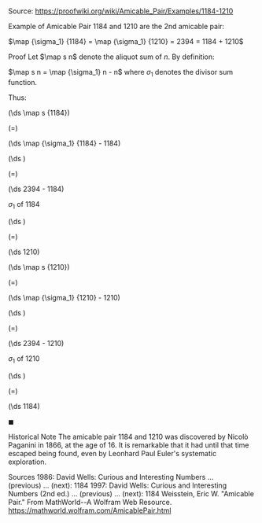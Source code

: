# 

Source: https://proofwiki.org/wiki/Amicable_Pair/Examples/1184-1210



Example of Amicable Pair
$1184$ and $1210$ are the $2$nd amicable pair:

$\map {\sigma_1} {1184} = \map {\sigma_1} {1210} = 2394 = 1184 + 1210$


Proof
Let $\map s n$ denote the aliquot sum of $n$.
By definition:

$\map s n = \map {\sigma_1} n - n$
where $\sigma_1$ denotes the divisor sum function.

Thus:














\(\ds \map s {1184}\)

\(=\)







\(\ds \map {\sigma_1} {1184} - 1184\)




















\(\ds \)

\(=\)







\(\ds 2394 - 1184\)





$\sigma_1$ of $1184$














\(\ds \)

\(=\)







\(\ds 1210\)
























\(\ds \map s {1210}\)

\(=\)







\(\ds \map {\sigma_1} {1210} - 1210\)




















\(\ds \)

\(=\)







\(\ds 2394 - 1210\)





$\sigma_1$ of $1210$














\(\ds \)

\(=\)







\(\ds 1184\)









$\blacksquare$


Historical Note
The amicable pair $1184$ and $1210$ was discovered by Nicolò Paganini in $1866$, at the age of $16$.
It is remarkable that it had until that time escaped being found, even by Leonhard Paul Euler's systematic exploration.


Sources
1986: David Wells: Curious and Interesting Numbers ... (previous) ... (next): $1184$
1997: David Wells: Curious and Interesting Numbers (2nd ed.) ... (previous) ... (next): $1184$
Weisstein, Eric W. "Amicable Pair." From MathWorld--A Wolfram Web Resource.  https://mathworld.wolfram.com/AmicablePair.html




